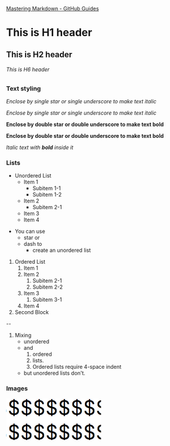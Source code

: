 [Mastering Markdown - GitHub Guides](https://guides.github.com/features/mastering-markdown/)

# This is H1 header

## This is H2 header

###### This is H6 header


### Text styling

*Enclose by single star or single underscore to make text italic*

_Enclose by single star or single underscore to make text italic_

**Enclose by double star or double underscore to make text bold**

__Enclose by double star or double underscore to make text bold__

*Italic text with __bold__ inside it*

### Lists

* Unordered List
  * Item 1
    * Subitem 1-1
    * Subitem 1-2
  * Item 2
    * Subitem 2-1
  * Item 3
  * Item 4

- You can use
  - star or
  - dash to
    - create an unordered list

1. Ordered List
    1. Item 1
    1. Item 2
        1. Subitem 2-1
        1. Subitem 2-2
    1. Item 3
        1. Subitem 3-1
    1. Item 4
1. Second Block

--

1. Mixing
    - unordered
    - and
        1. ordered
        1. lists.
        1. Ordered lists require 4-space indent
    - but unordered lists don't.

### Images

![Alt text for image](image1.png)
